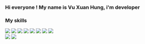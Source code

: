 ### Hi everyone ! My name is Vu Xuan Hung, i'm developer
### My skills 
![](https://img.shields.io/badge/code-.NET-informational?style=flat&logo=<#5C2D91>&logoColor=white&color=purple)
![](https://img.shields.io/badge/code-ASP.NET&nbsp;MVC-informational?style=flat&logo=<LOGO_NAME>&logoColor=white&color=purple)
![](https://img.shields.io/badge/code-ASP.NET&nbsp;Core-informational?style=flat&logo=<LOGO_NAME>&logoColor=white&color=purple)
![](https://img.shields.io/badge/code-Javascript-informational?style=flat&logo=<LOGO_NAME>&logoColor=white&color=yellow)
![](https://img.shields.io/badge/code-HTML-informational?style=flat&logo=<LOGO_NAME>&logoColor=white&color=red)
![](https://img.shields.io/badge/code-CSS-informational?style=flat&logo=<LOGO_NAME>&logoColor=white&color=blue)
![](https://img.shields.io/badge/code-NodeJS-informational?style=flat&logo=<LOGO_NAME>&logoColor=white&color=green)
![](https://img.shields.io/badge/code-ReactJS-informational?style=flat&logo=<LOGO_NAME>&logoColor=white&color=blue)
<br />
![](https://img.shields.io/badge/tool-VisualStudio-informational?style=flat&logo=<#5C2D91>&logoColor=white&color=purple)
![](https://img.shields.io/badge/tool-SmartGit-informational?style=flat&logo=<LOGO_NAME>&logoColor=white&color=purple)
<!--
**hungvxforthewin/hungvxforthewin** is a ✨ _special_ ✨ repository because its `README.md` (this file) appears on your GitHub profile.


-->
